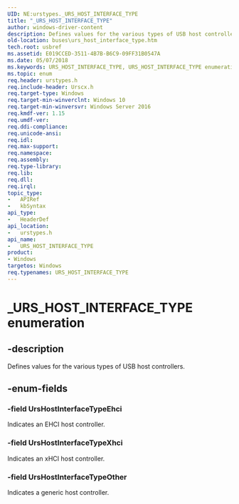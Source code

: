 ```yaml
---
UID: NE:urstypes._URS_HOST_INTERFACE_TYPE
title: "_URS_HOST_INTERFACE_TYPE"
author: windows-driver-content
description: Defines values for the various types of USB host controllers.
old-location: buses\urs_host_interface_type.htm
tech.root: usbref
ms.assetid: E019CCED-3511-4B7B-B6C9-09FF31B0547A
ms.date: 05/07/2018
ms.keywords: URS_HOST_INTERFACE_TYPE, URS_HOST_INTERFACE_TYPE enumeration [Buses], UrsHostInterfaceTypeEhci, UrsHostInterfaceTypeOther, UrsHostInterfaceTypeXhci, _URS_HOST_INTERFACE_TYPE, buses.urs_host_interface_type, urstypes/URS_HOST_INTERFACE_TYPE, urstypes/UrsHostInterfaceTypeEhci, urstypes/UrsHostInterfaceTypeOther, urstypes/UrsHostInterfaceTypeXhci
ms.topic: enum
req.header: urstypes.h
req.include-header: Urscx.h
req.target-type: Windows
req.target-min-winverclnt: Windows 10
req.target-min-winversvr: Windows Server 2016
req.kmdf-ver: 1.15
req.umdf-ver: 
req.ddi-compliance: 
req.unicode-ansi: 
req.idl: 
req.max-support: 
req.namespace: 
req.assembly: 
req.type-library: 
req.lib: 
req.dll: 
req.irql: 
topic_type:
-	APIRef
-	kbSyntax
api_type:
-	HeaderDef
api_location:
-	urstypes.h
api_name:
-	URS_HOST_INTERFACE_TYPE
product:
- Windows
targetos: Windows
req.typenames: URS_HOST_INTERFACE_TYPE
---
```


# _URS_HOST_INTERFACE_TYPE enumeration


## -description


Defines values for the various types of USB host controllers.


## -enum-fields




### -field UrsHostInterfaceTypeEhci

Indicates an EHCI host controller.


### -field UrsHostInterfaceTypeXhci

Indicates an xHCI host controller.


### -field UrsHostInterfaceTypeOther

Indicates a generic host controller.

